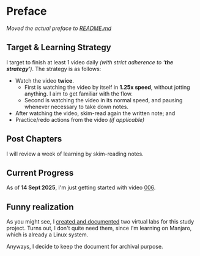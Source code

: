 # Preface
*Moved the actual preface  to [README.md](/README.md)*

## Target & Learning Strategy
I target to finish at least 1 video daily *(with strict adherence to '**the strategy**')*. The strategy is as follows:
- Watch the video **twice**.
	- First is watching the video by itself in **1.25x speed**, without jotting anything. I aim to get familiar with the flow.
	- Second is watching the video in its normal speed, and pausing whenever necessary to take down notes.
- After watching the video, skim-read again the written note; and
- Practice/redo actions from the video *(if applicable)*

## Post Chapters
I will review a week of learning by skim-reading notes.

## Current Progress
As of **14 Sept 2025**, I'm just getting started with video [006](https://youtu.be/b5bAXRSYmoA).

## Funny realization
As you might see, I [created and documented](./001-003_basics-and-lab-installs.md) two virtual labs for this study project. Turns out, I don't quite need them, since I'm learning on Manjaro, which is already a Linux system.

Anyways, I decide to keep the document for archival purpose.